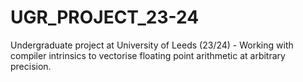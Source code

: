 # UGR_PROJECT_23-24
Undergraduate project at University of Leeds (23/24) - Working with compiler intrinsics to vectorise floating point arithmetic at arbitrary precision.
